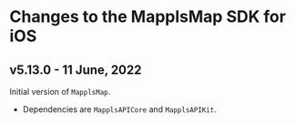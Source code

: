 # Changes to the MapplsMap SDK for iOS

## v5.13.0 - 11 June, 2022

Initial version of `MapplsMap`.

- Dependencies are `MapplsAPICore` and `MapplsAPIKit`.